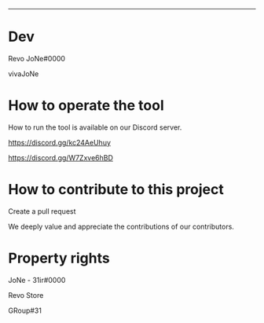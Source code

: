 <img src="">




---
# Dev
Revo
JoNe#0000

vivaJoNe
# How to operate the tool
How to run the tool is available on our Discord server.

https://discord.gg/kc24AeUhuy

https://discord.gg/W7Zxve6hBD
# How to contribute to this project
Create a pull request

We deeply value and appreciate the contributions of our contributors.
# Property rights
JoNe - 31ir#0000

Revo Store

GRoup#31
